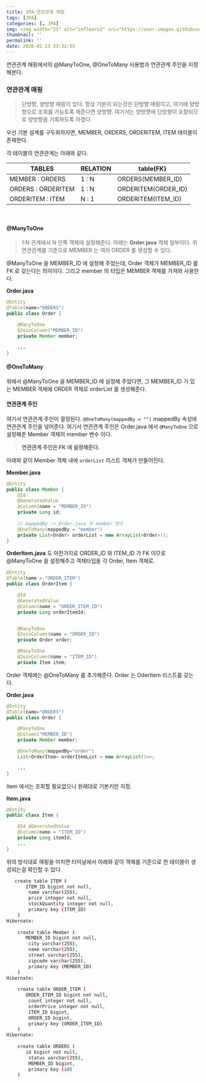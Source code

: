 ```yaml
---
title: JPA-연관관계 매핑
tags: [JPA]
categories: [☁️ JPA]
img: <img width="25" alt="inflearn2" src="https://user-images.githubusercontent.com/28856435/74893276-55244f00-53cf-11ea-8a6d-90ac0c4eb72a.png">
thumbnail: ''
permalink: ''
date: 2020-02-23 23:32:55
---
```


연관관계 매핑에서의 @ManyToOne, @OneToMany 사용법과
연관관계 주인을 지정해본다.
<!-- excerpt -->
<!-- toc -->

### 연관관계 매핑

> 단방향, 양방향 매핑이 있다. 항상 기본이 되는것은 단방향 매핑이고,
여기에 양방향으로 조회를 가능토록 해준다면 양방향.
여기서는 양방향에 단방향이 포함되므로 양방향을 기록하도록 하겠다.

우선 기본 설계를 구두화하자면,
MEMBER, ORDERS, ORDERITEM, ITEM 테이블이 존재한다.

각 테이블의 연관관계는 아래와 같다.

|TABLES|RELATION|table(FK)|
|-------|--------|----|
|MEMBER : ORDERS | 1 : N | ORDERS(MEMBER_ID) |
|ORDERS : ORDERITEM | 1 : N | ORDERITEM(ORDER_ID) |
|ORDERITEM : ITEM | N : 1 | ORDERITEM(ITEM_ID) |
<br/>

#### @ManyToOne
>1:N 관계에서 N 인쪽 객체에 설정해준다.
아래는 __Order.java__ 객체 일부이다.
위 연관관계를 기준으로 MEMBER 는 여러 ORDER 를 생성할 수 있다.

@ManyToOne 을 MEMBER_ID 에 설정해 주었는데,
Order 객체가 MEMBER_ID 를 FK 로 갖는다는 의미이다.
그리고 member 의 타입은 MEMBER 객체를 가져와 사용한다.

__Order.java__
```Java
@Entity
@Table(name="ORDERS")
public class Order {

    @ManyToOne
    @JoinColumn("MEMBER_ID")
    private Member member;

    ...
}
```

#### @OneToMany
위에서 @ManyToOne 을 MEMBER_ID 에 설정해 주었다면,
그 MEMBER_ID 가 있는 MEMBER 객체에
ORDER 객체로 orderList 를 생성해준다.

#### 연관관계 주인
여기서 연관관계 주인이 결정된다.
`@OneToMany(mappedBy = "")` mappedBy 속성에 연관관계 주인을 넣어준다.
여기서 연관관계 주인은 Order.java 에서 `@ManyToOne` 으로 설정해준 Member 객체의 member 변수 이다.

> __연관관계 주인은 FK 에 설정해준다.__

아래와 같이 Member 객체 내에 `orderList` 리스트 객체가 만들어진다.

__Member.java__
```Java
@Entity
public class Member {
    @Id
    @GeneratedValue
    @Column(name = "MEMBER_ID")
    private Long id;
    
    // mappedBy -> Order.java 의 member 변수
    @OneToMany(mappedBy = "member")
    private List<Order> orderList = new ArrayList<Order>();
}
```

__OrderItem.java__ 도 마찬가지로 ORDER_ID 와 ITEM_ID 가 FK 이므로
@ManyToOne 을 설정해주고 객체타입을 각 Order, Item 객체로.

```java
@Entity
@Table(name = "ORDER_ITEM")
public class OrderItem {

    @Id
    @GeneratedValue
    @Column(name = "ORDER_ITEM_ID")
    private Long orderItemId;


    @ManyToOne
    @JoinColumn(name = "ORDER_ID")
    private Order order;

    @ManyToOne
    @JoinColumn(name = "ITEM_ID")
    private Item item;

```

Order 객체에는
@OneToMany 를 추가해준다.
Order 는 OderItem 리스트를 갖는다.

__Order.java__
```Java
@Entity
@Table(name="ORDERS")
public class Order {

    @ManyToOne
    @Column("MEMBER_ID")
    private Member member;

    @OneToMany(mappedBy="order")
    List<OrderItem> orderItemList = new ArrayList()<>;

    ...
}
```

Item 에서는 조회할 필요없으니 원래대로 기본키만 지정.

__Item.java__
```Java
@Entity
public class Item {

    @Id @GeneratedValue
    @Column(name = "ITEM_ID")
    private Long itemId;
    ...
}
```

위의 방식대로 매핑을 마치면 터미널에서 아래와 같이
객체를 기준으로 한 테이블이 생성되는걸 확인할 수 있다.

```bash
   create table ITEM (
       ITEM_ID bigint not null,
        name varchar(255),
        price integer not null,
        stockQuantity integer not null,
        primary key (ITEM_ID)
    )
Hibernate: 
    
    create table Member (
       MEMBER_ID bigint not null,
        city varchar(255),
        name varchar(255),
        street varchar(255),
        zipcode varchar(255),
        primary key (MEMBER_ID)
    )
Hibernate: 
    
    create table ORDER_ITEM (
       ORDER_ITEM_ID bigint not null,
        count integer not null,
        orderPrice integer not null,
        ITEM_ID bigint,
        ORDER_ID bigint,
        primary key (ORDER_ITEM_ID)
    )
Hibernate: 
    
    create table ORDERS (
       id bigint not null,
        status varchar(255),
        MEMBER_ID bigint,
        primary key (id)
    )
```

